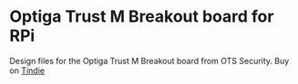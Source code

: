 # Optiga Trust M Breakout board for RPi

Design files for the Optiga Trust M Breakout board from OTS Security.
Buy on [Tindie](https://www.tindie.com/products/otss/optiga-trust-m-security-breakout-board-for-rpi/)
